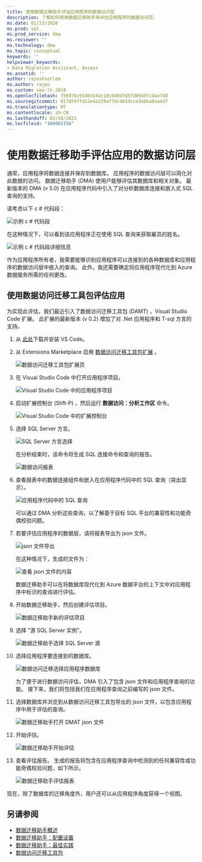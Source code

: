 ```yaml
---
title: 使用数据迁移助手评估应用程序的数据访问层
description: 了解如何使用数据迁移助手来评估应用程序的数据访问层。
ms.date: 01/23/2020
ms.prod: sql
ms.prod_service: dma
ms.reviewer: ''
ms.technology: dma
ms.topic: conceptual
keywords: ''
helpviewer_keywords:
- Data Migration Assistant, Assess
ms.assetid: ''
author: rajeshsetlem
ms.author: rajpo
ms.custom: seo-lt-2019
ms.openlocfilehash: f56976c9140cb4ac18c048d7d57d6949fc4ae74d
ms.sourcegitcommit: 917df4ffd22e4a229af7dc481dcce3ebba0aa4d7
ms.translationtype: MT
ms.contentlocale: zh-CN
ms.lasthandoff: 02/10/2021
ms.locfileid: "100065156"
---
```

# <a name="assess-an-apps-data-access-layer-with-data-migration-assistant"></a>使用数据迁移助手评估应用的数据访问层

通常，应用程序将数据连接并保存到数据库。 应用程序的数据访问层可以简化对此数据的访问。 数据迁移助手 (DMA) 使用户能够评估其数据库和相关对象。 最新版本的 DMA (v 5.0) 在应用程序代码中引入了对分析数据库连接和嵌入式 SQL 查询的支持。

请考虑以下 c # 代码段：

![示例 c # 代码段](../dma/media/dma-assess-app-data-layer/dma-sample-c-sharp-code-segment.png)

在这种情况下，可以看到该应用程序正在使用 SQL 查询来获取雇员的姓名。

![示例 c # 代码段详细信息](../dma/media/dma-assess-app-data-layer/dma-sample-c-sharp-code-detail.png)

作为应用程序所有者，我需要能够识别应用程序可以连接到的各种数据库和应用程序的数据访问层中嵌入的查询。 此外，我还需要确定将应用程序现代化到 Azure 数据服务所需的任何更改。

## <a name="assess-an-app-with-data-access-migration-toolkit"></a>使用数据访问迁移工具包评估应用

为实现此评估，我们最近引入了数据访问迁移工具包 (DAMT) ，Visual Studio Code 扩展。 此扩展的最新版本 (v 0.2) 增加了对 .Net 应用程序和 T-sql 方言的支持。

1. 从 [此处](https://code.visualstudio.com/download)下载并安装 VS Code。
2. 从 Extensions Marketplace 启用 [数据访问迁移工具包扩展](https://marketplace.visualstudio.com/items?itemName=ms-databasemigration.data-access-migration-toolkit) 。

   ![数据访问迁移工具包扩展页](../dma/media/dma-assess-app-data-layer/dma-damt-extension-page.png)

3. 在 Visual Studio Code 中打开应用程序项目。

   ![Visual Studio Code 中的应用程序项目](../dma/media/dma-assess-app-data-layer/dma-app-project-in-vscode.png)

4. 启动扩展控制台 (Shft-P) ，然后运行 **数据访问：分析工作区** 命令。

   ![Visual Studio Code 中的扩展控制台](../dma/media/dma-assess-app-data-layer/dma-vscode-extension-console.png)

5. 选择 SQL Server 方言。

   ![SQL Server 方言选择](../dma/media/dma-assess-app-data-layer/dma-sql-server-dialect.png)

   在分析结束时，该命令将生成 SQL 连接命令和查询的报告。

   ![数据访问报表](../dma/media/dma-assess-app-data-layer/dma-data-access-report.png)

6. 查看报表中的数据连接组件和嵌入在应用程序代码中的 SQL 查询（突出显示）。

   ![应用程序代码中的 SQL 查询](../dma/media/dma-assess-app-data-layer/dma-sql-queries-in-app-code.png)

   可以通过 DMA 分析这些查询，以了解基于目标 SQL 平台的兼容性和功能奇偶校验问题。

7. 若要评估应用程序的数据层，请将报表导出为 json 文件。

   ![json 文件导出](../dma/media/dma-assess-app-data-layer/dma-json-file-export.png)

   在这种情况下，生成的文件为：

   ![查看 json 文件的内容](../dma/media/dma-assess-app-data-layer/dma-json-file-contents.png)

   数据迁移助手可以在将数据库现代化到 Azure 数据平台的上下文中对应用程序中标识的查询进行评估。

8. 开始数据迁移助手，然后创建评估项目。

   ![数据迁移助手新的评估项目](../dma/media/dma-assess-app-data-layer/dma-new-assessment-project.png)

9. 选择 "源 SQL Server 实例"。

   ![数据迁移助手选择 SQL Server 源](../dma/media/dma-assess-app-data-layer/dma-select-sql-source.png)

10. 选择应用程序要连接到的数据库。

    ![数据访问迁移选择应用程序数据库](../dma/media/dma-assess-app-data-layer/dma-select-app-database.png)

    为了便于进行数据访问评估，DMA 引入了包含 json 文件和应用程序查询的功能。 接下来，我们将包括我们在应用程序查询之前编写的 json 文件。

11. 选择数据库并浏览到从数据访问迁移工具包导出的 json 文件，以包含应用程序中用于评估的查询。

    ![数据迁移助手打开 DMAT json 文件](../dma/media/dma-assess-app-data-layer/dma-open-damt-json-file.png)

12. 开始评估。

    ![数据迁移助手开始评估](../dma/media/dma-assess-app-data-layer/dma-start-assessment.png)

13. 查看评估报告。 生成的报告将包含在应用程序查询中检测到的任何兼容性或功能奇偶校验问题，如下所示。

    ![数据迁移助手评估报表](../dma/media/dma-assess-app-data-layer/dma-assessment-report.png)

现在，除了数据库的迁移角度外，用户还可以从应用程序角度获得一个视图。

## <a name="see-also"></a>另请参阅

* [数据迁移助手概述](../dma/dma-overview.md)
* [数据迁移助手：配置设置](../dma/dma-configurationsettings.md)
* [数据迁移助手：最佳实践](../dma/dma-bestpractices.md)
* [数据访问迁移工具包](https://marketplace.visualstudio.com/items?itemName=ms-databasemigration.data-access-migration-toolkit)